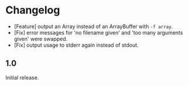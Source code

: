 Changelog
=========

 * [Feature] output an Array instead of an ArrayBuffer with `-f array`.
 * [Fix] error messages for 'no filename given' and 'too many arguments given'
   were swapped.
 * [Fix] output usage to stderr again instead of stdout.

1.0
---

Initial release.
